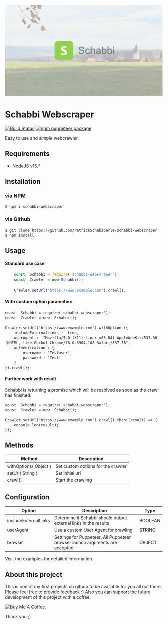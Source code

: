<p align="center"><img src="/schabbi_teaser.png" alt="Schabbi Webscraper"></p>

# Schabbi Webscraper

<!-- [START badges] -->

[![Build Status](https://travis-ci.com/PatrickSchababerle/schabbi-webscraper.svg?token=x3Xxx6fmnZtByDoY9d4v&branch=master)](https://travis-ci.com/PatrickSchababerle/schabbi-webscraper)
[![npm puppeteer package](https://img.shields.io/npm/v/schabbi-webscraper)](https://npmjs.org/package/schabbi-webscraper)

<!-- [END badges] -->

Easy to use and simple webcrawler.

## Requirements

 - NodeJS v15.*

## Installation

### via NPM

    $ npm i schabbi-webscraper

### via Github

    $ git clone https://github.com/PatrickSchababerle/schabbi-webscraper
    $ npm install

## Usage

#### Standard use case
```js
    const  Schabbi = require('schabbi-webscraper');
    const  Crawler = new Schabbi();      
    
    Crawler.setUrl('https://www.example.com').crawl();
```
#### With custom option parameters

    const  Schabbi = require('schabbi-webscraper');
    const  Crawler = new  Schabbi();

    Crawler.setUrl('https://www.example.com').withOptions({
	    includeExternalLinks :  true,
	    userAgent :  "Mozilla/5.0 (X11; Linux x86_64) AppleWebKit/537.36 (KHTML, like Gecko) Chrome/78.0.3904.108 Safari/537.36",
        authentication : {
            username : 'Testuser',
            password : 'Test'
        }
    }).crawl();

#### Further work with result

Schabbi is returning a promise which will be resolved as soon as the crawl has finished:

    const  Schabbi = require('schabbi-webscraper');
    const  Crawler = new  Schabbi();
    
    Crawler.setUrl('https://www.example.com').crawl().then((result) => {
    	console.log(result);
    });

## Methods

| Method | Description |
|--|--|
| withOptions( Object ) | Set custom options for the crawler |
| setUrl( String ) | Set initial url |
| crawl() | Start the crawling |


## Configuration

| Option | Description | Type |
|--|--|--|
| includeExternalLinks | Determine if Schabbi should output external links in the results | BOOLEAN |
| userAgent | Use a custom User Agent for crawling | STRING |
| browser | Settings for Puppeteer. All Puppeteer browser launch arguments are accepted | OBJECT |


Visit the examples for detailed information.


## About this project

This is one of my first projects on github to be available for you all out there. Please feel free to provide feedback :) Also you can support the future development of this project with a coffee:

<a href="https://www.buymeacoffee.com/schabbi" target="_blank"><img src="https://cdn.buymeacoffee.com/buttons/v2/default-blue.png" alt="Buy Me A Coffee" style="height: 60px !important;width: 217px !important;" ></a>

Thank you ;)
